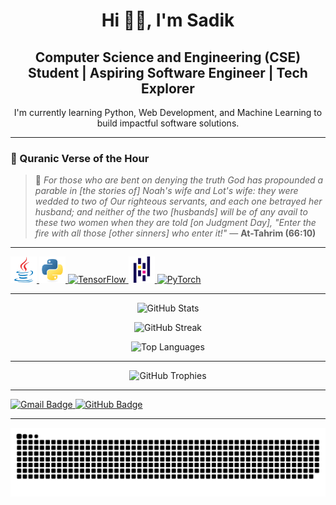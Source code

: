 <h1 align="center">Hi 👋🏼, I'm Sadik</h1>
<h2 align="center">Computer Science and Engineering (CSE) Student | Aspiring Software Engineer | Tech Explorer</h2>

<p align="center">
  I'm currently learning Python, Web Development, and Machine Learning to build impactful software solutions.
</p>


---

### 🕋 Quranic Verse of the Hour

<!-- quran-verse-start -->
> 📖 *For those who are bent on denying the truth God has propounded a parable in [the stories of] Noah's wife and Lot's wife: they were wedded to two of Our righteous servants, and each one betrayed her husband; and neither of the two [husbands] will be of any avail to these two women when they are told [on Judgment Day], "Enter the fire with all those [other sinners] who enter it!"* — **At-Tahrim (66:10)**
<!-- quran-verse-end -->

---


<p align="left">
  <a href="https://www.java.com/" target="_blank">
    <img src="https://raw.githubusercontent.com/devicons/devicon/master/icons/java/java-original.svg" alt="Java" width="42" height="42"/>
  </a>
  <a href="https://www.python.org/" target="_blank">
    <img src="https://raw.githubusercontent.com/devicons/devicon/master/icons/python/python-original.svg" alt="Python" width="42" height="42"/>
  </a>
  <a href="https://www.tensorflow.org/" target="_blank">
    <img src="https://www.vectorlogo.zone/logos/tensorflow/tensorflow-icon.svg" alt="TensorFlow" width="42" height="42"/>
  </a>
  <a href="https://pandas.pydata.org/" target="_blank">
    <img src="https://raw.githubusercontent.com/devicons/devicon/master/icons/pandas/pandas-original.svg" alt="Pandas" width="42" height="42"/>
  </a>
  <a href="https://pytorch.org/" target="_blank">
    <img src="https://www.vectorlogo.zone/logos/pytorch/pytorch-icon.svg" alt="PyTorch" width="42" height="42"/>
  </a>
</p>

---

<p align="center">
  <picture>
    <source media="(prefers-color-scheme: dark)" srcset="https://github-readme-stats.vercel.app/api?username=md-safiulsadik&show_icons=true&theme=radical&locale=en">
    <img src="https://github-readme-stats.vercel.app/api?username=md-safiulsadik&show_icons=true&theme=default&locale=en" alt="GitHub Stats" />
  </picture>
</p>

<p align="center">
  <picture>
    <source media="(prefers-color-scheme: dark)" srcset="https://github-readme-streak-stats.herokuapp.com?user=md-safiulsadik&theme=radical">
    <img src="https://github-readme-streak-stats.herokuapp.com?user=md-safiulsadik&theme=default" alt="GitHub Streak" />
  </picture>
</p>

<p align="center">
  <picture>
    <source media="(prefers-color-scheme: dark)" srcset="https://github-readme-stats.vercel.app/api/top-langs/?username=md-safiulsadik&layout=compact&theme=radical&hide=css,scss">
    <img src="https://github-readme-stats.vercel.app/api/top-langs/?username=md-safiulsadik&layout=compact&theme=default&hide=css,scss" alt="Top Languages" />
  </picture>
</p>

---

<p align="center">
  <picture>
    <source media="(prefers-color-scheme: dark)" srcset="https://github-profile-trophy.vercel.app/?username=md-safiulsadik&theme=onedark">
    <img src="https://github-profile-trophy.vercel.app/?username=md-safiulsadik&theme=flat" alt="GitHub Trophies" />
  </picture>
</p>

---

<p align="left">
  <a href="mailto:msadik2430416@bscse.uiu.ac.bd" target="_blank">
    <img src="https://img.shields.io/badge/Gmail-D14836?style=for-the-badge&logo=gmail&logoColor=white" alt="Gmail Badge"/>
  </a>
  <!-- <a href="https://www.linkedin.com/in/your-linkedin/" target="_blank">
    <img src="https://img.shields.io/badge/LinkedIn-0077B5?style=for-the-badge&logo=linkedin&logoColor=white" alt="LinkedIn Badge"/>
  </a> -->
  <a href="https://github.com/md-safiulsadik" target="_blank">
    <img src="https://img.shields.io/badge/GitHub-100000?style=for-the-badge&logo=github&logoColor=white" alt="GitHub Badge"/>
  </a>
</p>


---


<picture>
  <source media="(prefers-color-scheme: dark)" srcset="https://raw.githubusercontent.com/md-safiulsadik/md-safiulsadik/output/github-snake-dark.svg" />
  <source media="(prefers-color-scheme: light)" srcset="https://raw.githubusercontent.com/md-safiulsadik/md-safiulsadik/output/github-snake.svg" />
  <img alt="github-snake" src="https://raw.githubusercontent.com/md-safiulsadik/md-safiulsadik/output/github-snake.svg" />
</picture>
